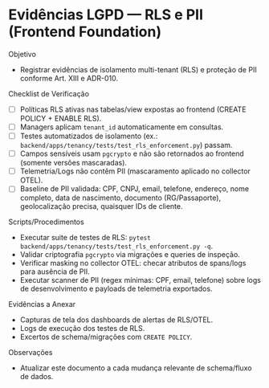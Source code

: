 # Evidências LGPD — RLS e PII (Frontend Foundation)

Objetivo
- Registrar evidências de isolamento multi-tenant (RLS) e proteção de PII conforme Art. XIII e ADR-010.

Checklist de Verificação
- [ ] Políticas RLS ativas nas tabelas/view expostas ao frontend (CREATE POLICY + ENABLE RLS). 
- [ ] Managers aplicam `tenant_id` automaticamente em consultas.
- [ ] Testes automatizados de isolamento (ex.: `backend/apps/tenancy/tests/test_rls_enforcement.py`) passam.
- [ ] Campos sensíveis usam `pgcrypto` e não são retornados ao frontend (somente versões mascaradas).
- [ ] Telemetria/Logs não contêm PII (mascaramento aplicado no collector OTEL).
 - [ ] Baseline de PII validada: CPF, CNPJ, email, telefone, endereço, nome completo, data de nascimento, documento (RG/Passaporte), geolocalização precisa, quaisquer IDs de cliente.

Scripts/Procedimentos
- Executar suite de testes de RLS: `pytest backend/apps/tenancy/tests/test_rls_enforcement.py -q`.
- Validar criptografia `pgcrypto` via migrações e queries de inspeção.
- Verificar masking no collector OTEL: checar atributos de spans/logs para ausência de PII.
 - Executar scanner de PII (regex mínimas: CPF, email, telefone) sobre logs de desenvolvimento e payloads de telemetria exportados.

Evidências a Anexar
- Capturas de tela dos dashboards de alertas de RLS/OTEL.
- Logs de execução dos testes de RLS.
- Excertos de schema/migrações com `CREATE POLICY`.

Observações
- Atualizar este documento a cada mudança relevante de schema/fluxo de dados.
